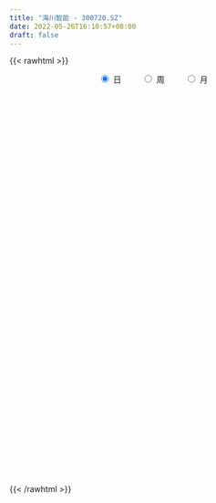 ```yaml
---
title: "海川智能 - 300720.SZ"
date: 2022-05-26T16:10:57+08:00
draft: false
---
```

{{< rawhtml >}}
    <div style="text-align: center">
        <label style="padding: 1rem;"><input style="margin-right: .5rem" type="radio" name="period" value="D" checked onclick="period_change(this)">日</label>
        <label style="padding: 1rem;"><input style="margin-right: .5rem" type="radio" name="period" value="W" onclick="period_change(this)">周</label>
        <label style="padding: 1rem;"><input style="margin-right: .5rem" type="radio" name="period" value="M" onclick="period_change(this)">月</label>
    </div>
    <div id="chart" style="height: 700px;"></div> 
    <script type="text/javascript">
        const D_v = [49295.28,36867.83,81363.05,71217.16,44134.62,49406.11,31280.27,52796.86,57470.26,52545.65,43852.49,41929.99,60865.75,86678.46,58181.2,52229.8,44726.1,71101.86,54322.77,45058.9,59097.4,31510.57,25462.7,34836.4,56570.9,66429.76,78674.8,44286.87,36416.5,22654.7,34021.8,21953.2,37357.9,22262.3,27363.2,28203.07,25634.2,24666.64,20761.77,30950.84,21105.1,17935.1,32362.61,21716.46,23492.39,15562.0,18888.1,20159.23,25924.48,23674.1,30743.8,26737.3,25897.1,49822.6,84821.64,97119.74,85268.2,52987.24,33462.5,53810.8,50524.2,47418.14,37096.7,29577.61,21454.8,29195.5,18957.6,16553.14,18225.5,64943.9,100847.2,75099.05,42216.98,43865.1,35334.1,26955.4,105386.25,68373.36,51039.05,85372.94,67412.57,45053.96,35726.74,32638.6,36455.06,24964.9,18124.37,19865.65,15151.52,22597.0,55405.52,35792.42,202338.64,204612.06,159992.95,123912.0,144701.9,100312.5,114612.2,82491.2,88659.9,51051.0,52858.62,41171.22,159964.43,132549.07,77373.97,71023.5,122948.84,102198.12,61705.37,58365.19,55336.2,61445.5,88884.0,69061.2,59794.8,79611.39,77832.7,43469.5,84751.2,63834.1,65763.69,61098.7,51131.1,55800.6,41016.11,38383.1,147617.82,85134.03,78724.1,84083.1,47596.0,68282.2,96504.68,55290.8,48407.2,44915.09,45228.58,20915.74,22097.64,23606.24,21232.4,25203.16,74624.74,42862.1,32446.4,24233.6,16455.56,16430.1,22016.1,38766.58,12728.7,16958.4,14840.2,13819.6,11154.7,12285.2,26092.9,15909.7,20994.2,12193.96,9499.4,18343.9,52404.5,52563.6,32915.03,26151.0,15364.29,16803.8,11683.6,7160.2,19679.5,8549.0,13643.0,14013.0,8408.6,8262.4,6847.0,6854.6,6708.7,5768.0,6610.4,8107.0,11337.7,7408.9,7808.8,9510.5,11969.4,19110.1,11113.3,7716.6,8045.0,8185.6,7833.8,10429.8,9729.3,19459.9,16870.8,10628.8,9961.0,10784.6,15380.3,18789.2,15804.33,11464.0,7454.5,12934.9,8090.8,9302.0,8244.4,7907.8,8321.4,9298.29,59178.19,32059.79,22399.1,17333.4,10765.2,17988.6,27995.2,42497.2,40717.7,23831.2,22164.8,17092.5,27660.0,20156.0,30741.3,25462.8,25171.5,22022.3,16804.6,22093.1,9717.0,8086.0,7495.8,8835.1,11579.0,8399.1,7265.2,8311.0,6919.63,8095.0,7110.3,12590.0,9474.78,14270.0,7290.7,6374.0]
const D_histogram = [0.0,-0.0392670085,0.0161011529,0.0163561586,-0.0214869306,-0.004748363,0.0011597017,0.0500958384,0.1243810184,0.1907401512,0.2131629577,0.2239103744,0.1893667753,0.1581537898,0.1283896102,0.0727214036,0.0284584162,0.0127447748,-0.0340577802,-0.0614391038,-0.1133627678,-0.144503609,-0.1587418423,-0.156172239,-0.1013650824,-0.0470909683,-0.0348175388,-0.0481570086,-0.072912051,-0.0784693828,-0.1085380344,-0.1100266197,-0.1462416272,-0.1694437098,-0.1452346338,-0.119688818,-0.1090495812,-0.0959373235,-0.0945072626,-0.0645210496,-0.0384829165,-0.0347037374,-0.0635021759,-0.0925581156,-0.1117450366,-0.1113603921,-0.0933696073,-0.0842192324,-0.0942992897,-0.0812277304,-0.0879686466,-0.1180609496,-0.1092505689,-0.0526570546,0.0948569564,0.1350557707,0.1923684137,0.1874035495,0.1796135545,0.1949406999,0.205002315,0.2075780262,0.1857082835,0.1549833748,0.1167747485,0.0602960397,0.029650816,-0.0030470624,-0.0365868366,0.0147884439,0.0783693545,0.118647286,0.1317266787,0.1286872089,0.1045617754,0.0714373292,0.1031691711,0.0989864324,0.0799449058,0.0951639914,0.0765972431,0.0478637338,0.0173459459,-0.0261316448,-0.0766698156,-0.1217894378,-0.1295993356,-0.1528863815,-0.1492052846,-0.1744226963,-0.1126490349,-0.1059080804,0.0589567985,0.1258917175,0.1531773288,0.164681046,0.2335994928,0.2124674024,0.223585279,0.1938357925,0.1204438617,0.0360340354,0.0039443703,-0.02750219,0.0548464108,0.108989439,0.0996092501,0.0985418826,0.1274050756,0.0596292843,-0.0416884027,-0.0680021607,-0.0961864621,-0.1346954907,-0.1014071331,-0.0661129496,-0.045300934,-0.0077503921,-0.0082461575,-0.0070167623,0.0214107181,0.0404575276,0.0378559755,-0.0146403223,-0.0381884718,-0.101621438,-0.1252316005,-0.122996666,-0.0399435096,0.0014338222,0.0291952811,0.0386044349,0.0244423091,-0.0235906207,-0.0028511815,-0.0358137468,-0.0565919212,-0.1055291897,-0.1661192548,-0.1908912648,-0.1870123059,-0.1675052837,-0.1458636492,-0.1377260046,-0.0896636581,-0.0635647926,-0.0728771326,-0.098624847,-0.0954469903,-0.0842990178,-0.0915221507,-0.1409433457,-0.1571037688,-0.1371718708,-0.109390112,-0.0842770223,-0.0657900478,-0.0337682405,0.0006680301,0.0150274349,-0.001852891,0.0072478074,0.0136321932,0.0383699488,0.0866287033,0.1143557079,0.1128216115,0.0819214976,0.0570228113,0.0134484315,-0.010859973,-0.0211556221,-0.0858980784,-0.1097012697,-0.1503808767,-0.1353453896,-0.1056519424,-0.0680869471,-0.0318694897,-0.0187442372,-0.0169089972,-0.0171023723,-0.0134127143,0.008502322,0.0196126422,0.0367253627,0.0566194898,0.0573015425,0.0783224917,0.0655004601,0.0683652355,0.0609727273,0.0703740698,0.0794374157,0.0793364461,0.0669341639,0.0396611292,-0.024311252,-0.0804355289,-0.1080936575,-0.1034499709,-0.1194110836,-0.1695141976,-0.1626991682,-0.1278534996,-0.0820794461,-0.0444317012,-0.0118351274,0.0114464422,0.014241291,0.0180563768,0.0235461335,0.0176187368,0.0277802157,0.0984840231,0.1208789272,0.1287760305,0.1064570548,0.0808046494,0.0689015488,0.0967156643,0.133705379,0.1659060816,0.1675119111,0.1858515614,0.1839385331,0.1811379253,0.1475206603,0.1470682858,0.0637069227,-0.0476119731,-0.1066924071,-0.1813828254,-0.1874999862,-0.1824357442,-0.1804237096,-0.1564064559,-0.1309864789,-0.1133794343,-0.0930376638,-0.0731124708,-0.056240784,-0.045868293,-0.0310740992,-0.0091077666,0.0155849942,0.0438475537,0.0325609582,0.040399179,0.043128901]
const D_fast = [0.0,-0.0490837607,0.010309689,0.0146537344,-0.0285610874,-0.0130096107,-0.0068116205,0.0546484757,0.1600289104,0.274073081,0.3497866269,0.4165116372,0.429309732,0.4376351939,0.4399684169,0.4024805611,0.3653321778,0.3528047301,0.29748773,0.2547466304,0.1744822746,0.1072155311,0.0532918372,0.0168183808,0.0462842668,0.0887856388,0.0923546836,0.0669759617,0.0239929065,-0.001181771,-0.0583849312,-0.0873801715,-0.1601555857,-0.2257185958,-0.2378181782,-0.2421945669,-0.2588177254,-0.2696897986,-0.2918865533,-0.2780306028,-0.2616131987,-0.266509954,-0.3111839365,-0.3633794051,-0.4105025852,-0.4379580388,-0.4433096558,-0.455214089,-0.4888689687,-0.496104342,-0.5248374198,-0.5844449603,-0.6029472218,-0.5595179712,-0.388289721,-0.3143269641,-0.2089222177,-0.1670361944,-0.1299228008,-0.0658604804,-0.0045482866,0.0499219311,0.0744792592,0.0825001943,0.0734852551,0.0320805563,0.0088480366,-0.0246116074,-0.0672980909,-0.0122256993,0.0709475499,0.1408873029,0.1868983653,0.2160306977,0.218045708,0.2027805941,0.2603047288,0.2808685982,0.2818132981,0.3208233816,0.321405944,0.3046383682,0.2784570667,0.2284465648,0.1587409401,0.0831739584,0.0429642268,-0.0185444145,-0.0521646387,-0.1209877245,-0.0873763219,-0.1071123874,0.072491691,0.1708995395,0.236479483,0.2891534617,0.4164717816,0.4484565419,0.5154707382,0.5341801999,0.4908992345,0.4154979171,0.3843943445,0.3460722368,0.4421324402,0.5235228282,0.5390449519,0.562613055,0.6233275169,0.5704590467,0.4587192589,0.4154049608,0.3631740438,0.2909911426,0.2989277169,0.317693663,0.3271804451,0.362793389,0.3602360842,0.3597112889,0.3934914488,0.4226526402,0.429515082,0.3733587035,0.3402634361,0.2514251104,0.1965070478,0.1679928158,0.2410600948,0.2827958822,0.3178561613,0.3369164238,0.3288648753,0.2749342904,0.2949609341,0.2530449321,0.2181187775,0.1427992116,0.0406793328,-0.0318154935,-0.074689611,-0.0970589097,-0.1118831876,-0.1381770442,-0.1125306122,-0.1023229448,-0.1298545679,-0.1802584941,-0.200942385,-0.2108691669,-0.2409728375,-0.325629869,-0.3810662342,-0.395427304,-0.3949930731,-0.390949239,-0.3889097765,-0.3653300292,-0.3307267511,-0.3126104876,-0.3299540363,-0.319041386,-0.3092489519,-0.2749187092,-0.2050027787,-0.1486868472,-0.1220155407,-0.1324352802,-0.1430782637,-0.1832905356,-0.2103139334,-0.225898488,-0.3121154639,-0.3633439726,-0.4416187987,-0.4604196591,-0.4571391975,-0.436595939,-0.408345854,-0.3999066608,-0.4022986701,-0.4067676383,-0.4064311589,-0.3823905421,-0.3663770613,-0.3400830001,-0.3060340006,-0.2910265622,-0.2504249901,-0.2468719067,-0.2269158225,-0.2190651488,-0.1920702888,-0.163147589,-0.143414447,-0.1390831883,-0.1564409407,-0.2264911348,-0.302724294,-0.3574058369,-0.3786246431,-0.4244385267,-0.5169201901,-0.5507799528,-0.5478976591,-0.5226434671,-0.4961036475,-0.4664658555,-0.4403226754,-0.4339675039,-0.4256383238,-0.4142620337,-0.4157847463,-0.3986782134,-0.3033534003,-0.2507387644,-0.2106476535,-0.2063523654,-0.2118036085,-0.2064813219,-0.1544882903,-0.0840722309,-0.0103950079,0.0330887994,0.0978913401,0.1419629451,0.1844468185,0.1877097186,0.2240244156,0.1565897832,0.0333678941,-0.0523856417,-0.1724217664,-0.2254139237,-0.2659586177,-0.3090525105,-0.3241368708,-0.3314635136,-0.3422013275,-0.3451189729,-0.3434718977,-0.3406604068,-0.3417549891,-0.3347293201,-0.3150399291,-0.2864509198,-0.2472264719,-0.2503728278,-0.2324348123,-0.218922865]
const D_slow = [0.0,-0.0098167521,-0.0057914639,-0.0017024242,-0.0070741569,-0.0082612476,-0.0079713222,0.0045526374,0.035647892,0.0833329298,0.1366236692,0.1926012628,0.2399429566,0.2794814041,0.3115788066,0.3297591575,0.3368737616,0.3400599553,0.3315455102,0.3161857343,0.2878450423,0.2517191401,0.2120336795,0.1729906198,0.1476493492,0.1358766071,0.1271722224,0.1151329703,0.0969049575,0.0772876118,0.0501531032,0.0226464483,-0.0139139585,-0.056274886,-0.0925835444,-0.1225057489,-0.1497681442,-0.1737524751,-0.1973792907,-0.2135095531,-0.2231302823,-0.2318062166,-0.2476817606,-0.2708212895,-0.2987575486,-0.3265976467,-0.3499400485,-0.3709948566,-0.394569679,-0.4148766116,-0.4368687733,-0.4663840107,-0.4936966529,-0.5068609166,-0.4831466775,-0.4493827348,-0.4012906314,-0.354439744,-0.3095363553,-0.2608011804,-0.2095506016,-0.1576560951,-0.1112290242,-0.0724831805,-0.0432894934,-0.0282154835,-0.0208027794,-0.021564545,-0.0307112542,-0.0270141432,-0.0074218046,0.0222400169,0.0551716866,0.0873434888,0.1134839326,0.1313432649,0.1571355577,0.1818821658,0.2018683923,0.2256593901,0.2448087009,0.2567746344,0.2611111208,0.2545782096,0.2354107557,0.2049633963,0.1725635624,0.134341967,0.0970406459,0.0534349718,0.0252727131,-0.001204307,0.0135348926,0.045007822,0.0833021542,0.1244724157,0.1828722889,0.2359891395,0.2918854592,0.3403444074,0.3704553728,0.3794638816,0.3804499742,0.3735744267,0.3872860294,0.4145333892,0.4394357017,0.4640711724,0.4959224413,0.5108297623,0.5004076617,0.4834071215,0.459360506,0.4256866333,0.40033485,0.3838066126,0.3724813791,0.3705437811,0.3684822417,0.3667280511,0.3720807307,0.3821951126,0.3916591065,0.3879990259,0.3784519079,0.3530465484,0.3217386483,0.2909894818,0.2810036044,0.2813620599,0.2886608802,0.2983119889,0.3044225662,0.298524911,0.2978121157,0.288858679,0.2747106987,0.2483284013,0.2067985876,0.1590757714,0.1123226949,0.070446374,0.0339804617,-0.0004510395,-0.022866954,-0.0387581522,-0.0569774353,-0.0816336471,-0.1054953947,-0.1265701491,-0.1494506868,-0.1846865232,-0.2239624654,-0.2582554331,-0.2856029611,-0.3066722167,-0.3231197287,-0.3315617888,-0.3313947812,-0.3276379225,-0.3281011453,-0.3262891934,-0.3228811451,-0.3132886579,-0.2916314821,-0.2630425551,-0.2348371522,-0.2143567778,-0.200101075,-0.1967389671,-0.1994539604,-0.2047428659,-0.2262173855,-0.2536427029,-0.2912379221,-0.3250742695,-0.3514872551,-0.3685089919,-0.3764763643,-0.3811624236,-0.3853896729,-0.389665266,-0.3930184446,-0.3908928641,-0.3859897035,-0.3768083628,-0.3626534904,-0.3483281047,-0.3287474818,-0.3123723668,-0.2952810579,-0.2800378761,-0.2624443586,-0.2425850047,-0.2227508932,-0.2060173522,-0.1961020699,-0.2021798829,-0.2222887651,-0.2493121795,-0.2751746722,-0.3050274431,-0.3474059925,-0.3880807846,-0.4200441595,-0.440564021,-0.4516719463,-0.4546307281,-0.4517691176,-0.4482087948,-0.4436947006,-0.4378081673,-0.4334034831,-0.4264584291,-0.4018374234,-0.3716176916,-0.339423684,-0.3128094202,-0.2926082579,-0.2753828707,-0.2512039546,-0.2177776099,-0.1763010895,-0.1344231117,-0.0879602213,-0.0419755881,0.0033088933,0.0401890583,0.0769561298,0.0928828605,0.0809798672,0.0543067654,0.0089610591,-0.0379139375,-0.0835228735,-0.1286288009,-0.1677304149,-0.2004770346,-0.2288218932,-0.2520813092,-0.2703594269,-0.2844196228,-0.2958866961,-0.3036552209,-0.3059321626,-0.302035914,-0.2910740256,-0.282933786,-0.2728339913,-0.262051766]
const D_data = [['2021-04-28', 12.7726, 12.8001, 12.4815, 13.2945],['2021-04-29', 12.6353, 12.1848, 12.1848, 12.899],['2021-04-30', 12.3002, 13.4044, 12.3002, 14.4372],['2021-05-20', 12.3881, 12.877, 11.4322, 13.6241],['2021-05-21', 12.4705, 12.2947, 12.1574, 12.5804],['2021-05-24', 12.2233, 12.91, 12.1958, 13.322],['2021-05-25', 12.7617, 12.8331, 12.6847, 13.0638],['2021-05-26', 13.1847, 13.5417, 13.0748, 13.8988],['2021-05-27', 13.7395, 14.2669, 13.734, 14.4262],['2021-05-28', 14.1186, 14.6844, 13.9977, 14.7503],['2021-05-31', 14.7174, 14.5526, 14.2834, 14.9866],['2021-06-01', 14.5526, 14.6954, 14.4097, 14.8272],['2021-06-02', 14.6, 14.26, 14.09, 14.77],['2021-06-03', 14.25, 14.3, 14.01, 15.2],['2021-06-04', 14.19, 14.31, 14.13, 14.82],['2021-06-07', 14.31, 13.88, 13.78, 14.5],['2021-06-08', 13.95, 13.84, 13.53, 13.97],['2021-06-09', 13.81, 14.1, 13.5, 14.57],['2021-06-10', 14.05, 13.58, 13.55, 14.16],['2021-06-11', 13.7, 13.63, 13.52, 14.23],['2021-06-15', 13.7, 13.08, 12.9, 13.7],['2021-06-16', 13.01, 13.05, 12.91, 13.36],['2021-06-17', 13.21, 13.05, 12.8, 13.21],['2021-06-18', 12.93, 13.13, 12.65, 13.25],['2021-06-21', 13.11, 13.86, 13.11, 13.86],['2021-06-22', 13.7, 14.11, 13.53, 14.15],['2021-06-23', 14.08, 13.75, 13.71, 14.84],['2021-06-24', 13.5, 13.41, 13.37, 13.83],['2021-06-25', 13.22, 13.13, 13.03, 13.34],['2021-06-28', 13.13, 13.24, 12.91, 13.26],['2021-06-29', 13.46, 12.77, 12.75, 13.49],['2021-06-30', 12.76, 12.96, 12.66, 12.98],['2021-07-01', 12.97, 12.32, 12.28, 12.98],['2021-07-02', 12.4, 12.19, 12.1, 12.56],['2021-07-05', 12.24, 12.65, 12.06, 12.68],['2021-07-06', 12.57, 12.68, 12.35, 12.78],['2021-07-07', 12.54, 12.48, 12.38, 12.73],['2021-07-08', 12.47, 12.47, 12.38, 12.69],['2021-07-09', 12.44, 12.26, 12.18, 12.45],['2021-07-12', 12.31, 12.61, 12.31, 12.84],['2021-07-13', 12.55, 12.64, 12.41, 12.71],['2021-07-14', 12.51, 12.38, 12.37, 12.66],['2021-07-15', 12.38, 11.83, 11.7, 12.38],['2021-07-16', 11.82, 11.57, 11.56, 11.92],['2021-07-19', 11.58, 11.44, 11.2, 11.58],['2021-07-20', 11.41, 11.5, 11.26, 11.54],['2021-07-21', 11.5, 11.64, 11.46, 11.88],['2021-07-22', 11.85, 11.48, 11.46, 11.85],['2021-07-23', 11.57, 11.11, 11.08, 11.57],['2021-07-26', 11.11, 11.28, 11.06, 11.49],['2021-07-27', 11.28, 10.92, 10.82, 11.35],['2021-07-28', 10.92, 10.38, 10.26, 10.94],['2021-07-29', 10.5, 10.65, 10.47, 10.73],['2021-07-30', 10.6, 11.29, 10.58, 11.57],['2021-08-02', 11.22, 12.93, 11.17, 12.95],['2021-08-03', 13.29, 12.12, 12.05, 13.29],['2021-08-04', 11.9, 12.67, 11.9, 12.93],['2021-08-05', 12.35, 12.13, 12.03, 12.6],['2021-08-06', 12.12, 12.16, 11.94, 12.45],['2021-08-09', 12.25, 12.58, 11.9, 12.88],['2021-08-10', 12.51, 12.71, 12.42, 12.83],['2021-08-11', 12.66, 12.79, 12.45, 12.82],['2021-08-12', 12.77, 12.57, 12.42, 12.88],['2021-08-13', 12.45, 12.44, 12.33, 12.63],['2021-08-16', 12.38, 12.26, 12.19, 12.56],['2021-08-17', 12.22, 11.84, 11.8, 12.43],['2021-08-18', 11.75, 11.96, 11.69, 12.09],['2021-08-19', 11.78, 11.77, 11.65, 12.0],['2021-08-20', 11.79, 11.56, 11.32, 11.79],['2021-08-23', 11.67, 12.66, 11.57, 12.68],['2021-08-24', 12.49, 13.16, 12.38, 13.49],['2021-08-25', 13.04, 13.23, 13.03, 13.49],['2021-08-26', 13.31, 13.14, 12.93, 13.44],['2021-08-27', 13.0, 13.08, 12.72, 13.26],['2021-08-30', 13.09, 12.85, 12.7, 13.18],['2021-08-31', 12.85, 12.67, 12.56, 13.07],['2021-09-01', 12.68, 13.57, 12.63, 13.78],['2021-09-02', 13.58, 13.3, 13.08, 13.58],['2021-09-03', 13.14, 13.15, 12.77, 13.3],['2021-09-06', 13.14, 13.67, 13.04, 13.73],['2021-09-07', 13.66, 13.34, 13.12, 13.77],['2021-09-08', 13.17, 13.17, 12.92, 13.28],['2021-09-09', 13.2, 13.05, 12.83, 13.22],['2021-09-10', 13.02, 12.72, 12.62, 13.02],['2021-09-13', 12.69, 12.37, 12.31, 12.84],['2021-09-14', 12.39, 12.13, 12.11, 12.6],['2021-09-15', 12.19, 12.38, 12.02, 12.39],['2021-09-16', 12.4, 12.01, 12.0, 12.43],['2021-09-17', 12.01, 12.19, 11.91, 12.28],['2021-09-22', 11.6, 11.65, 11.48, 11.77],['2021-09-23', 11.61, 12.73, 11.61, 13.18],['2021-09-24', 12.4, 12.14, 12.11, 12.9],['2021-09-27', 12.17, 14.57, 12.17, 14.57],['2021-09-28', 14.93, 14.05, 13.6, 15.42],['2021-09-29', 13.82, 13.93, 13.54, 14.9],['2021-09-30', 14.2, 13.98, 13.49, 14.46],['2021-10-08', 14.13, 15.1, 13.63, 15.3],['2021-10-11', 14.73, 14.31, 14.06, 14.82],['2021-10-12', 14.31, 14.9, 13.93, 15.17],['2021-10-13', 14.58, 14.55, 14.11, 14.76],['2021-10-14', 14.3, 13.9, 13.3, 14.38],['2021-10-15', 13.61, 13.45, 13.32, 13.76],['2021-10-18', 13.35, 13.86, 12.8, 13.89],['2021-10-19', 13.7, 13.74, 13.42, 13.97],['2021-10-20', 13.83, 15.37, 13.81, 16.43],['2021-10-21', 15.11, 15.51, 14.92, 15.78],['2021-10-22', 15.46, 14.98, 14.93, 15.59],['2021-10-25', 14.98, 15.2, 14.65, 15.5],['2021-10-26', 14.85, 15.81, 14.79, 16.4],['2021-10-27', 14.98, 14.64, 14.11, 15.1],['2021-10-28', 14.55, 13.84, 13.7, 14.66],['2021-10-29', 13.93, 14.46, 13.9, 14.74],['2021-11-01', 14.66, 14.29, 13.7, 14.68],['2021-11-02', 14.29, 13.95, 13.92, 14.67],['2021-11-03', 14.06, 14.8, 13.96, 15.35],['2021-11-04', 14.7, 15.0, 14.47, 15.03],['2021-11-05', 15.02, 14.98, 14.61, 15.07],['2021-11-08', 14.82, 15.38, 14.31, 15.42],['2021-11-09', 15.27, 15.05, 14.88, 15.61],['2021-11-10', 14.81, 15.12, 14.8, 15.15],['2021-11-11', 15.1, 15.6, 14.83, 15.69],['2021-11-12', 15.6, 15.69, 15.35, 15.78],['2021-11-15', 15.5, 15.55, 15.28, 15.97],['2021-11-16', 15.39, 14.84, 14.72, 15.54],['2021-11-17', 14.81, 15.03, 14.46, 15.2],['2021-11-18', 15.18, 14.29, 14.17, 15.18],['2021-11-19', 14.38, 14.51, 14.26, 14.84],['2021-11-22', 14.53, 14.72, 14.25, 14.79],['2021-11-23', 14.7, 15.94, 14.65, 16.55],['2021-11-24', 16.01, 15.78, 15.53, 16.17],['2021-11-25', 15.89, 15.85, 15.45, 16.14],['2021-11-26', 15.73, 15.79, 15.16, 15.94],['2021-11-29', 15.44, 15.55, 15.35, 15.73],['2021-11-30', 15.58, 15.0, 14.8, 15.7],['2021-12-01', 14.97, 15.82, 14.79, 16.0],['2021-12-02', 15.69, 15.14, 15.01, 15.69],['2021-12-03', 15.06, 15.15, 14.38, 15.27],['2021-12-06', 15.15, 14.58, 14.5, 15.15],['2021-12-07', 14.74, 14.06, 13.9, 14.74],['2021-12-08', 14.1, 14.16, 14.1, 14.38],['2021-12-09', 14.15, 14.33, 14.05, 14.41],['2021-12-10', 14.28, 14.46, 14.23, 14.72],['2021-12-13', 14.46, 14.48, 14.29, 14.66],['2021-12-14', 14.32, 14.28, 14.15, 14.57],['2021-12-15', 14.41, 14.84, 14.41, 15.45],['2021-12-16', 14.6, 14.7, 14.56, 15.05],['2021-12-17', 14.63, 14.24, 14.15, 14.72],['2021-12-20', 14.14, 13.86, 13.85, 14.32],['2021-12-21', 13.98, 14.07, 13.77, 14.1],['2021-12-22', 14.0, 14.12, 13.89, 14.23],['2021-12-23', 14.0, 13.81, 13.8, 14.17],['2021-12-24', 13.87, 13.01, 12.98, 13.87],['2021-12-27', 13.05, 13.1, 12.94, 13.22],['2021-12-28', 13.14, 13.41, 13.14, 13.45],['2021-12-29', 13.48, 13.5, 13.13, 13.53],['2021-12-30', 13.5, 13.49, 13.42, 13.58],['2021-12-31', 13.55, 13.42, 13.4, 13.58],['2022-01-04', 13.66, 13.64, 13.45, 13.66],['2022-01-05', 13.85, 13.79, 13.52, 14.08],['2022-01-06', 13.47, 13.63, 13.41, 13.75],['2022-01-07', 13.8, 13.19, 13.08, 13.84],['2022-01-10', 13.29, 13.45, 13.03, 13.56],['2022-01-11', 13.43, 13.42, 13.31, 13.65],['2022-01-12', 13.4, 13.71, 13.32, 13.74],['2022-01-13', 13.88, 14.21, 13.56, 14.48],['2022-01-14', 14.5, 14.2, 13.8, 14.78],['2022-01-17', 13.72, 13.96, 13.6, 14.1],['2022-01-18', 13.94, 13.55, 13.41, 13.94],['2022-01-19', 13.41, 13.5, 13.3, 13.75],['2022-01-20', 13.46, 13.08, 13.04, 13.56],['2022-01-21', 13.18, 13.11, 13.02, 13.28],['2022-01-24', 13.12, 13.15, 13.02, 13.21],['2022-01-25', 13.28, 12.19, 12.1, 13.28],['2022-01-26', 12.18, 12.35, 12.16, 12.45],['2022-01-27', 12.35, 11.82, 11.8, 12.35],['2022-01-28', 11.98, 12.29, 11.96, 12.42],['2022-02-07', 12.39, 12.45, 12.32, 12.59],['2022-02-08', 12.45, 12.61, 12.3, 12.62],['2022-02-09', 12.57, 12.7, 12.52, 12.75],['2022-02-10', 12.68, 12.47, 12.4, 12.73],['2022-02-11', 12.45, 12.3, 12.16, 12.5],['2022-02-14', 12.31, 12.21, 12.11, 12.46],['2022-02-15', 12.25, 12.2, 12.03, 12.31],['2022-02-16', 12.25, 12.44, 12.25, 12.53],['2022-02-17', 12.39, 12.35, 12.29, 12.57],['2022-02-18', 12.37, 12.47, 12.15, 12.51],['2022-02-21', 12.47, 12.59, 12.43, 12.62],['2022-02-22', 12.57, 12.4, 12.36, 12.62],['2022-02-23', 12.42, 12.72, 12.42, 12.75],['2022-02-24', 12.72, 12.33, 12.17, 12.84],['2022-02-25', 12.41, 12.51, 12.41, 12.75],['2022-02-28', 12.53, 12.38, 12.16, 12.6],['2022-03-01', 12.6, 12.61, 12.4, 12.61],['2022-03-02', 12.61, 12.68, 12.5, 12.73],['2022-03-03', 12.71, 12.62, 12.59, 12.76],['2022-03-04', 12.5, 12.46, 12.43, 12.73],['2022-03-07', 12.35, 12.18, 12.16, 12.49],['2022-03-08', 12.18, 11.45, 11.43, 12.33],['2022-03-09', 11.44, 11.15, 10.66, 11.6],['2022-03-10', 11.5, 11.17, 11.17, 11.58],['2022-03-11', 11.06, 11.39, 10.88, 11.44],['2022-03-14', 11.37, 10.97, 10.93, 11.37],['2022-03-15', 10.96, 10.2, 10.2, 10.96],['2022-03-16', 10.47, 10.61, 10.11, 10.68],['2022-03-17', 10.64, 10.9, 10.64, 11.1],['2022-03-18', 10.91, 11.11, 10.91, 11.18],['2022-03-21', 11.23, 11.12, 10.95, 11.3],['2022-03-22', 11.19, 11.16, 10.86, 11.25],['2022-03-23', 11.16, 11.13, 11.02, 11.25],['2022-03-24', 11.22, 10.89, 10.85, 11.22],['2022-03-25', 11.01, 10.87, 10.87, 11.14],['2022-03-28', 10.99, 10.87, 10.61, 11.01],['2022-03-29', 10.87, 10.68, 10.63, 10.94],['2022-03-30', 10.81, 10.85, 10.63, 11.05],['2022-03-31', 10.79, 11.82, 10.73, 13.0],['2022-04-01', 11.58, 11.5, 11.38, 11.78],['2022-04-06', 11.37, 11.45, 11.3, 11.73],['2022-04-07', 11.42, 11.08, 11.06, 11.45],['2022-04-08', 11.13, 10.94, 10.79, 11.19],['2022-04-11', 10.94, 11.03, 10.71, 11.11],['2022-04-12', 11.06, 11.6, 10.77, 12.03],['2022-04-13', 11.48, 11.95, 11.24, 12.58],['2022-04-14', 11.84, 12.17, 11.83, 12.8],['2022-04-15', 11.95, 11.99, 11.79, 12.6],['2022-04-18', 11.93, 12.38, 11.61, 12.48],['2022-04-19', 12.2, 12.31, 12.13, 12.59],['2022-04-20', 12.3, 12.43, 12.22, 12.85],['2022-04-21', 12.6, 12.08, 12.01, 12.6],['2022-04-22', 12.1, 12.53, 12.1, 12.67],['2022-04-25', 12.47, 11.36, 11.33, 12.47],['2022-04-26', 11.25, 10.5, 10.35, 11.4],['2022-04-27', 10.22, 10.64, 10.01, 10.7],['2022-04-28', 10.63, 9.97, 9.8, 10.63],['2022-04-29', 9.93, 10.46, 9.93, 10.59],['2022-05-05', 10.66, 10.44, 10.39, 10.7],['2022-05-06', 10.32, 10.26, 10.09, 10.44],['2022-05-09', 10.15, 10.45, 10.15, 10.5],['2022-05-10', 10.23, 10.46, 10.19, 10.52],['2022-05-11', 10.55, 10.35, 10.35, 10.7],['2022-05-12', 10.34, 10.37, 10.2, 10.49],['2022-05-13', 10.38, 10.37, 10.22, 10.45],['2022-05-16', 10.49, 10.34, 10.27, 10.5],['2022-05-17', 10.34, 10.25, 10.1, 10.34],['2022-05-18', 10.25, 10.3, 10.12, 10.41],['2022-05-19', 10.15, 10.43, 10.15, 10.43],['2022-05-20', 10.43, 10.55, 10.38, 10.61],['2022-05-23', 10.62, 10.72, 10.55, 10.75],['2022-05-24', 10.75, 10.26, 10.24, 10.81],['2022-05-25', 10.26, 10.48, 10.26, 10.5],['2022-05-26', 10.55, 10.44, 10.24, 10.56]]
const W_v = [163.57,1824.0,298840.62,175674.08,130162.8,110726.64,112128.9,189988.78,69202.26,148397.3,207754.52,105119.75,80710.29,60070.36,20097.0,9832.0,65835.77,99110.69,157080.7,111325.91,146788.12,204589.5,202936.28,105105.66,118199.32,44374.0,134372.98,112339.5,209193.33,389694.79,195607.18,178287.62,299005.49,258384.06,211441.44,249882.88,143530.18,272978.7,230161.08,164988.5,103649.0,119697.39,127374.84,71215.91,65160.45,89630.91,81082.63,115080.38,87276.0,87974.28,100895.0,105489.0,188764.57,103232.74,84704.28,56088.0,41051.0,35839.0,92466.39,27797.0,55479.0,35981.5,54074.89,42256.72,42947.11,76085.56,110109.21,251337.41,141649.66,117194.59,94497.7,86363.07,61040.9,47848.97,41415.28,17622.0,41447.83,31436.09,24539.62,32315.29,39085.13,104512.15,88507.48,376716.84,189345.3,78830.25,51803.5,76506.97,85840.79,46328.49,39393.14,68737.34,46952.5,86216.85,76680.44,92720.8,95307.36,15929.0,85540.34,78798.96,34014.56,42443.5,28742.98,28889.39,28706.74,45183.34,29955.52,47692.86,84200.48,91075.6,45669.86,56827.86,56002.08,33760.31,47081.46,42760.16,44627.31,56495.31,65338.54,78831.89,42985.13,31108.5,24330.0,33887.33,27490.0,34448.94,52707.11,28990.67,56962.64,52708.0,59488.0,94321.6,114766.37,53634.1,40262.97,115529.07,122189.08,100376.5,64656.5,46869.73,59044.89,36231.5,74360.0,90517.64,77864.47,210489.5,80976.46,48663.0,18519.95,9656.0,144223.94,352859.23,367491.09,828374.7,264855.42,605401.96,389995.77,559236.76,395067.57,254355.66,206768.11,118208.19,160018.38,133690.91,241272.03,146231.51,138781.45,53758.0,37720.0,218972.78,271599.15,134823.99,126433.05,144731.5,136957.8,94112.0,68787.12,77293.67,261354.5,115351.78,243499.15,291507.89,267439.43,150907.07,282378.83,138249.9,126628.88,124070.11,104026.2,156874.9,353659.32,218427.45,104386.54,326972.23,287088.16,266204.81,114561.5,113794.94,690855.65,144701.9,437126.8,463917.3099999999,416241.02,334521.7,349498.89,274810.2,433942.15,316080.88,156763.29,196368.8,117901.94,69501.6,75282.0,145005.36,102917.72,63044.7,37081.3,39232.0,59512.1,42210.8,66649.8,72222.43,46026.6,116765.47,50497.7,153029.9,117814.6,111554.3,17803.0,43574.2,43025.93,37409.48]
const W_histogram = [0.0,0.3428859259,0.380859185,0.3807797317,0.2941146415,0.2189233571,0.1738562271,0.1528083114,0.1065482649,0.1121703766,0.1035185613,0.0279041095,-0.0875997935,-0.2309131769,-0.3024865857,-0.3198925459,-0.2842581006,-0.2000511712,-0.1804643559,-0.1795637258,-0.0803233846,0.0354257113,0.0921431323,0.0449937626,0.0395876961,0.0535123651,0.0739404474,0.1171483638,0.2294423749,0.1817702807,0.1916152441,0.1738634927,0.2396575652,0.2074554675,0.1248552981,0.1451170746,0.1338417509,0.1892649756,0.1169564662,-0.0793107615,-0.2689345487,-0.3022615205,-0.3918163986,-0.4467298992,-0.4888039259,-0.4775633955,-0.3984369748,-0.4006034336,-0.3530703137,-0.3405867831,-0.2320849539,-0.1798193071,-0.0643569439,-0.0298704906,-0.0574505742,-0.0639947723,-0.074185284,-0.0554148139,-0.0332557079,-0.0223689183,-0.0051612496,0.0019012947,0.0127093682,-0.02716307,-0.0150325717,0.0208837698,0.0748006748,0.1477116891,0.1857324813,0.2227298621,0.2242639772,0.237855194,0.1971094302,0.1677655433,0.1081909099,0.0364247561,-0.0206051502,-0.0592164556,-0.0845710279,-0.0709172176,-0.0470503367,-0.0575950648,0.011284324,0.0484958425,0.0437394406,-0.0065342727,-0.0363490251,-0.0385546548,-0.0626784774,-0.1112325602,-0.1186934124,-0.0983577258,-0.0839181414,-0.0353598572,0.0189847787,0.0557356489,0.0579563966,0.0642277032,0.0857091203,0.0583367451,0.0434909455,0.0181516318,-0.0024457189,-0.0431916176,-0.0604446466,-0.0716117417,-0.0567729411,-0.0297479254,0.0156788719,0.0325253724,0.0643882227,0.0792953177,0.0736207805,0.0451436101,-0.0104097833,-0.0367743982,-0.0119032876,-0.0253608556,0.0129643647,0.0139266728,0.0000293557,-0.0120764811,-0.0306936164,-0.0236472059,-0.0212333771,-0.0103843224,0.0013967967,0.0217886396,0.0388518172,0.0476572446,0.0607487954,0.102084288,0.1205345005,0.1346115133,0.149465705,0.1812183857,0.206756034,0.1974874009,0.1720545828,0.1563597689,0.1332141792,0.1042023127,0.1429133965,0.1607135813,0.1693727631,0.1581374496,0.1570931073,0.0909698904,0.0188668984,-0.0153843245,0.0442876412,0.1028020775,0.4531862468,0.4959103691,0.4812708946,0.5383270279,0.4208392844,0.4971535071,0.4521037642,0.3386281518,0.1622014212,-0.0016813646,-0.1908309986,-0.3570680645,-0.3844226761,-0.4167216667,-0.4992672803,-0.5408775204,-0.4864459582,-0.3374602863,-0.2785897825,-0.3091513084,-0.2707517898,-0.2213805332,-0.2005160125,-0.1546894869,-0.1646814668,-0.1442533714,-0.041689372,-0.0478877863,0.1015012353,0.1639484818,0.1487523704,0.0968356544,0.0563128587,-0.0350611288,-0.0889819311,-0.1648998015,-0.2355713651,-0.2578697056,-0.2040578058,-0.1425497232,-0.1531457681,-0.0548683777,0.0140863532,0.0291065507,0.0030861378,-0.0166682569,0.0891937003,0.2220880861,0.1876782186,0.2527215228,0.2452882566,0.258629053,0.2958271711,0.2247389747,0.2459848024,0.2008995027,0.1129538093,0.0324911676,-0.1035931521,-0.1625092187,-0.2104421551,-0.1693648111,-0.2082819675,-0.2775925393,-0.3087183899,-0.3033646706,-0.2830317812,-0.259474625,-0.2996340878,-0.3265257864,-0.3403948754,-0.2890774081,-0.2748765706,-0.181311211,-0.0750403209,-0.1327698165,-0.1706236605,-0.1738631085,-0.1503736007,-0.1295266508]
const W_fast = [0.0,0.4286074074,0.5617954627,0.6569109423,0.6437745125,0.6233140674,0.6217109942,0.6388651563,0.6192421761,0.6529068819,0.6701347069,0.6014962825,0.4640924311,0.2630507535,0.1158556983,0.0184766016,-0.0169534783,0.0172406584,-0.0082886153,-0.0522789167,0.0268805784,0.1514861021,0.2312393062,0.1953383771,0.1998292346,0.227131995,0.2660451891,0.3385401965,0.5081948012,0.5059652773,0.5637140516,0.5894281734,0.7151366372,0.7347984065,0.6834120615,0.7399531067,0.7621382208,0.8648776893,0.8218082965,0.6057133784,0.348855954,0.2399636021,0.0524546243,-0.1141413511,-0.2784163592,-0.3865666777,-0.4070495007,-0.5093668179,-0.5501012764,-0.6227644416,-0.5722838509,-0.5649730309,-0.4655999037,-0.438581073,-0.4805238002,-0.5030666913,-0.531803524,-0.5268867574,-0.5130415783,-0.5077470183,-0.491829662,-0.4842917941,-0.4703063785,-0.5169695843,-0.5085972288,-0.4674599449,-0.3948428712,-0.2850039346,-0.2005500221,-0.1078701758,-0.0502700663,0.022784949,0.0313165427,0.0439140416,0.0113871358,-0.0512728291,-0.1134540229,-0.1668694423,-0.2133667715,-0.2174422656,-0.2053379689,-0.2302814632,-0.1585809934,-0.1092455142,-0.1030670561,-0.1549743375,-0.1938763461,-0.2057206396,-0.2455140816,-0.3218763044,-0.3590105097,-0.3632642545,-0.3698042055,-0.3300858856,-0.270995055,-0.2203102726,-0.2036004258,-0.1812721933,-0.1383634962,-0.151151685,-0.1551247483,-0.175926154,-0.1971349345,-0.2486787376,-0.2810429283,-0.3101129588,-0.3094673934,-0.2898793591,-0.2405328438,-0.2155550002,-0.1675950943,-0.1328641698,-0.1201335119,-0.1373247798,-0.1954806189,-0.2310388335,-0.2091435447,-0.2289413266,-0.1873750152,-0.1829310388,-0.196821017,-0.2119459741,-0.2382365135,-0.2371019045,-0.23999642,-0.2317434458,-0.2196131276,-0.1937741248,-0.1669979929,-0.1462782543,-0.1179995047,-0.0511429401,-0.0025591024,0.0451707887,0.0973914066,0.1744486838,0.2516753405,0.2917785577,0.3093593853,0.3327545136,0.3429124687,0.3399511804,0.4143906133,0.4723691934,0.523371566,0.5516706149,0.5898995494,0.5465188052,0.4791325377,0.4410352337,0.5117791097,0.5959940654,1.0596747963,1.2263765109,1.3320547601,1.5236926504,1.511414728,1.7120173275,1.7799935256,1.7511749512,1.6152985758,1.4509954489,1.2141380652,0.9586339832,0.8351737026,0.6986942953,0.4913318617,0.3145022415,0.2473223141,0.3119429144,0.3011659726,0.1933166196,0.1640281907,0.1580543141,0.1287898316,0.1359439855,0.0847816389,0.0691463915,0.1612880479,0.1431176869,0.3178820174,0.4213163844,0.4433083655,0.4156005631,0.3891559821,0.2890167124,0.2128504274,0.0957076066,-0.0338567983,-0.1206225652,-0.1178251168,-0.0919544651,-0.140836952,-0.056276656,0.0161996632,0.0384964983,0.0132476199,-0.010673839,0.1174865433,0.3059029505,0.3184126377,0.4466363226,0.5005251206,0.5785231803,0.6896780911,0.6747746384,0.7575166667,0.7626562426,0.7029490016,0.6306091517,0.468626544,0.3690831728,0.2685396976,0.2672758388,0.1762881905,0.0375794839,-0.0707259642,-0.1412134125,-0.1916384684,-0.2329499684,-0.3480179531,-0.4565410984,-0.5555089062,-0.5764607909,-0.6309790961,-0.5827415393,-0.4952307294,-0.5861526791,-0.6666624382,-0.7133676633,-0.7274715557,-0.7390062686]
const W_slow = [0.0,0.0857214815,0.1809362777,0.2761312106,0.349659871,0.4043907103,0.4478547671,0.4860568449,0.5126939111,0.5407365053,0.5666161456,0.573592173,0.5516922246,0.4939639304,0.418342284,0.3383691475,0.2673046223,0.2172918296,0.1721757406,0.1272848091,0.107203963,0.1160603908,0.1390961739,0.1503446145,0.1602415386,0.1736196298,0.1921047417,0.2213918326,0.2787524264,0.3241949965,0.3720988076,0.4155646807,0.475479072,0.5273429389,0.5585567634,0.5948360321,0.6282964698,0.6756127137,0.7048518303,0.6850241399,0.6177905027,0.5422251226,0.4442710229,0.3325885481,0.2103875667,0.0909967178,-0.0086125259,-0.1087633843,-0.1970309627,-0.2821776585,-0.340198897,-0.3851537238,-0.4012429598,-0.4087105824,-0.4230732259,-0.439071919,-0.45761824,-0.4714719435,-0.4797858705,-0.4853781,-0.4866684124,-0.4861930888,-0.4830157467,-0.4898065142,-0.4935646571,-0.4883437147,-0.469643546,-0.4327156237,-0.3862825034,-0.3306000379,-0.2745340436,-0.2150702451,-0.1657928875,-0.1238515017,-0.0968037742,-0.0876975852,-0.0928488727,-0.1076529866,-0.1287957436,-0.146525048,-0.1582876322,-0.1726863984,-0.1698653174,-0.1577413568,-0.1468064966,-0.1484400648,-0.1575273211,-0.1671659848,-0.1828356041,-0.2106437442,-0.2403170973,-0.2649065287,-0.2858860641,-0.2947260284,-0.2899798337,-0.2760459215,-0.2615568224,-0.2454998965,-0.2240726165,-0.2094884302,-0.1986156938,-0.1940777859,-0.1946892156,-0.20548712,-0.2205982816,-0.2385012171,-0.2526944523,-0.2601314337,-0.2562117157,-0.2480803726,-0.2319833169,-0.2121594875,-0.1937542924,-0.1824683898,-0.1850708357,-0.1942644352,-0.1972402571,-0.203580471,-0.2003393799,-0.1968577117,-0.1968503727,-0.199869493,-0.2075428971,-0.2134546986,-0.2187630429,-0.2213591235,-0.2210099243,-0.2155627644,-0.2058498101,-0.1939354989,-0.1787483001,-0.1532272281,-0.123093603,-0.0894407246,-0.0520742984,-0.006769702,0.0449193065,0.0942911568,0.1373048025,0.1763947447,0.2096982895,0.2357488677,0.2714772168,0.3116556121,0.3539988029,0.3935331653,0.4328064421,0.4555489147,0.4602656393,0.4564195582,0.4674914685,0.4931919879,0.6064885496,0.7304661418,0.8507838655,0.9853656225,1.0905754436,1.2148638204,1.3278897614,1.4125467994,1.4530971547,1.4526768135,1.4049690638,1.3157020477,1.2195963787,1.115415962,0.9905991419,0.8553797618,0.7337682723,0.6494032007,0.5797557551,0.502467928,0.4347799805,0.3794348472,0.3293058441,0.2906334724,0.2494631057,0.2133997628,0.2029774199,0.1910054733,0.2163807821,0.2573679025,0.2945559951,0.3187649087,0.3328431234,0.3240778412,0.3018323584,0.2606074081,0.2017145668,0.1372471404,0.0862326889,0.0505952581,0.0123088161,-0.0014082783,0.00211331,0.0093899477,0.0101614821,0.0059944179,0.028292843,0.0838148645,0.1307344191,0.1939147998,0.255236864,0.3198941272,0.39385092,0.4500356637,0.5115318643,0.5617567399,0.5899951923,0.5981179842,0.5722196961,0.5315923915,0.4789818527,0.4366406499,0.384570158,0.3151720232,0.2379924257,0.1621512581,0.0913933128,0.0265246565,-0.0483838654,-0.130015312,-0.2151140308,-0.2873833829,-0.3561025255,-0.4014303283,-0.4201904085,-0.4533828626,-0.4960387777,-0.5395045548,-0.577097955,-0.6094796177]
const W_data = [['2017-11-10', 5.0036, 8.7926, 5.0036, 8.7926],['2017-11-17', 9.6733, 14.1655, 9.6733, 14.1655],['2017-11-24', 15.5824, 11.6868, 11.4808, 15.5824],['2017-12-01', 11.6832, 11.6513, 11.1861, 12.1023],['2017-12-08', 11.4453, 10.6463, 10.0852, 11.5412],['2017-12-15', 10.5824, 10.6108, 10.0249, 11.0014],['2017-12-22', 10.6889, 10.8807, 10.0923, 11.2038],['2017-12-29', 10.6605, 11.2003, 10.4439, 11.8146],['2018-01-05', 11.2607, 10.8771, 10.7635, 11.3565],['2018-01-12', 10.8665, 11.5803, 10.6676, 12.0313],['2018-01-19', 11.3672, 11.5589, 10.87, 12.5],['2018-01-26', 11.6122, 10.625, 10.4155, 11.6655],['2018-02-02', 10.6641, 9.6626, 9.5348, 11.0866],['2018-02-09', 9.5526, 8.5582, 8.1072, 9.5774],['2018-02-14', 8.7571, 8.7251, 8.6328, 9.0163],['2018-02-23', 8.7536, 8.9666, 8.7536, 8.9986],['2018-03-02', 9.1548, 9.4815, 8.9524, 9.9396],['2018-03-09', 9.3999, 10.2557, 9.3359, 10.3906],['2018-03-16', 10.6534, 9.6023, 9.2401, 11.282],['2018-03-23', 9.5206, 9.3004, 9.3004, 10.5788],['2018-03-30', 9.1619, 10.7173, 8.9062, 11.0227],['2018-04-04', 10.7173, 11.5057, 10.483, 12.9688],['2018-04-13', 11.1293, 11.3033, 10.6001, 12.0241],['2018-04-20', 11.2216, 10.103, 10.0959, 11.6051],['2018-04-27', 10.1207, 10.5398, 9.5881, 11.1328],['2018-05-04', 10.5362, 10.8665, 10.1243, 11.1151],['2018-05-11', 10.8558, 11.1186, 10.8416, 11.8111],['2018-05-18', 11.1683, 11.6832, 10.7919, 12.0668],['2018-05-25', 11.6868, 13.1463, 11.6016, 13.1463],['2018-06-01', 14.4602, 11.5247, 11.1675, 15.9055],['2018-06-08', 11.6176, 12.3428, 11.4318, 12.4607],['2018-06-15', 12.2035, 12.1785, 11.2532, 12.8429],['2018-06-22', 11.8855, 13.586, 11.5747, 13.8611],['2018-06-29', 13.5681, 12.7, 11.4318, 14.0504],['2018-07-06', 12.5464, 11.9677, 11.6462, 13.3074],['2018-07-13', 11.9498, 13.2788, 11.9498, 13.7539],['2018-07-20', 13.1359, 13.1073, 12.3249, 13.5753],['2018-07-27', 13.043, 14.2862, 12.8608, 14.4755],['2018-08-03', 14.0969, 12.8608, 12.3892, 14.179],['2018-08-10', 12.6822, 10.6923, 10.0064, 12.7286],['2018-08-17', 10.4244, 9.6813, 9.467, 11.0031],['2018-08-24', 9.7349, 10.8888, 9.6456, 10.9781],['2018-08-31', 11.0603, 9.642, 9.6134, 11.2175],['2018-09-07', 9.592, 9.4027, 9.149, 9.8206],['2018-09-14', 9.3955, 8.9633, 8.8168, 9.3955],['2018-09-21', 8.9561, 9.1812, 8.6667, 9.567],['2018-09-28', 9.2884, 9.9314, 9.1812, 10.1707],['2018-10-12', 9.6456, 8.7918, 8.2345, 10.1529],['2018-10-19', 8.7918, 9.2133, 8.4345, 9.2812],['2018-10-26', 9.2205, 8.6239, 8.4488, 9.8242],['2018-11-02', 8.6382, 9.8814, 8.4595, 10.0386],['2018-11-09', 9.6563, 9.3955, 9.1347, 9.7849],['2018-11-16', 9.3955, 10.4887, 9.3955, 10.6459],['2018-11-23', 10.3601, 9.7849, 9.6099, 10.5351],['2018-11-30', 9.6456, 8.9311, 8.5703, 9.6813],['2018-12-07', 9.1812, 8.9918, 8.899, 9.2705],['2018-12-14', 8.8239, 8.7811, 8.7525, 9.1669],['2018-12-21', 8.8061, 9.049, 8.6525, 9.0561],['2018-12-28', 9.2884, 9.099, 8.7525, 9.592],['2019-01-04', 9.124, 8.9561, 8.6024, 9.174],['2019-01-11', 8.9668, 9.0311, 8.8239, 9.2669],['2019-01-18', 9.0204, 8.899, 8.7668, 9.0419],['2019-01-25', 8.9025, 8.9311, 8.7954, 9.2098],['2019-02-01', 8.9525, 8.1416, 7.7236, 8.9847],['2019-02-15', 8.2273, 8.631, 8.1487, 8.7525],['2019-02-22', 8.6667, 8.9918, 8.6632, 9.5241],['2019-03-01', 9.1097, 9.4313, 8.9668, 9.6027],['2019-03-08', 10.3744, 10.0386, 9.9385, 11.2675],['2019-03-15', 10.2493, 9.9778, 9.6563, 10.728],['2019-03-22', 10.1136, 10.2815, 9.8742, 10.3851],['2019-03-29', 10.0743, 10.0779, 9.6813, 10.4994],['2019-04-04', 10.0922, 10.4208, 10.0814, 10.6066],['2019-04-12', 10.5137, 9.8135, 9.7528, 10.5137],['2019-04-19', 9.8457, 9.8921, 9.5741, 10.0814],['2019-04-26', 9.8885, 9.3669, 9.3634, 9.8957],['2019-04-30', 9.2812, 8.9025, 8.7811, 9.4062],['2019-05-10', 8.6132, 8.7311, 8.0166, 8.7989],['2019-05-17', 8.5346, 8.656, 8.5346, 9.1026],['2019-05-24', 8.7561, 8.5739, 8.4881, 8.8954],['2019-05-31', 8.5703, 8.949, 8.5024, 9.0204],['2019-06-06', 8.9883, 9.1097, 8.7703, 9.3169],['2019-06-14', 9.1776, 8.6488, 8.5892, 9.5267],['2019-06-21', 8.8005, 9.7597, 8.497, 9.7597],['2019-06-28', 9.7597, 9.6513, 8.8655, 11.0819],['2019-07-05', 9.7543, 9.2286, 9.0931, 9.9114],['2019-07-12', 9.2449, 8.5025, 8.4537, 9.2449],['2019-07-19', 8.4916, 8.5025, 8.2478, 8.703],['2019-07-26', 8.4537, 8.7084, 7.9877, 8.7084],['2019-08-02', 8.7301, 8.2965, 8.1936, 9.0335],['2019-08-09', 8.264, 7.695, 7.6679, 8.4103],['2019-08-16', 7.8955, 7.9335, 7.6408, 8.096],['2019-08-23', 8.0202, 8.1936, 8.0202, 8.5946],['2019-08-30', 8.0473, 8.1015, 7.9822, 8.3995],['2019-09-06', 8.0527, 8.6108, 8.0527, 8.6975],['2019-09-12', 8.665, 8.9143, 8.6163, 8.9848],['2019-09-20', 8.9143, 8.9306, 8.5621, 9.0064],['2019-09-27', 9.0173, 8.6108, 8.3562, 9.2015],['2019-09-30', 8.5892, 8.6975, 8.5458, 8.8872],['2019-10-11', 8.6759, 8.9902, 8.6325, 9.104],['2019-10-18', 9.001, 8.3887, 8.3345, 9.0986],['2019-10-25', 8.5838, 8.4429, 8.2586, 8.6271],['2019-11-01', 8.47, 8.199, 7.9714, 8.6],['2019-11-08', 8.2369, 8.1123, 7.9389, 8.2965],['2019-11-15', 8.031, 7.6463, 7.6463, 8.0906],['2019-11-22', 7.6517, 7.7113, 7.6517, 7.966],['2019-11-29', 7.6842, 7.6246, 7.5433, 8.3182],['2019-12-06', 7.5866, 7.8739, 7.527, 7.901],['2019-12-13', 7.8739, 8.0689, 7.7817, 8.6054],['2019-12-20', 8.0473, 8.4537, 8.0364, 8.703],['2019-12-27', 8.4049, 8.2478, 8.1286, 8.8059],['2020-01-03', 8.2369, 8.5729, 8.1286, 8.6434],['2020-01-10', 8.5079, 8.5133, 8.3345, 8.6217],['2020-01-17', 8.4754, 8.3128, 8.2749, 8.7246],['2020-01-23', 8.3128, 7.9551, 7.8955, 8.4645],['2020-02-07', 7.1585, 7.3753, 6.5841, 7.3861],['2020-02-14', 7.3699, 7.4728, 7.3157, 7.6679],['2020-02-21', 7.4728, 8.0635, 7.4728, 8.1773],['2020-02-28', 8.0635, 7.5704, 7.5325, 8.199],['2020-03-06', 7.6788, 8.2532, 7.63, 8.4266],['2020-03-13', 8.0202, 7.8739, 7.4566, 8.3724],['2020-03-20', 7.9389, 7.63, 7.2182, 8.0473],['2020-03-27', 7.4132, 7.5487, 7.3753, 7.7275],['2020-04-03', 7.4783, 7.3374, 7.1314, 7.5054],['2020-04-10', 7.4241, 7.5758, 7.4078, 7.8793],['2020-04-17', 7.4999, 7.4945, 7.3157, 7.6408],['2020-04-24', 7.5216, 7.5921, 7.462, 7.8197],['2020-04-30', 7.5812, 7.63, 7.2507, 7.8955],['2020-05-08', 7.5596, 7.8034, 7.5487, 7.8468],['2020-05-15', 7.8197, 7.8576, 7.7221, 8.0039],['2020-05-22', 7.8468, 7.8305, 7.6896, 8.1231],['2020-05-29', 7.901, 7.9606, 7.7926, 8.2369],['2020-06-05', 7.9877, 8.5041, 7.966, 8.7238],['2020-06-12', 8.5481, 8.4492, 8.2953, 8.8722],['2020-06-19', 8.5041, 8.57, 8.3228, 8.636],['2020-06-24', 8.5371, 8.7623, 8.4602, 8.8722],['2020-07-03', 8.6799, 9.2293, 8.3613, 9.3007],['2020-07-10', 9.2512, 9.4655, 9.1469, 9.872],['2020-07-17', 9.3886, 9.2457, 9.1304, 10.2895],['2020-07-24', 9.2842, 9.1139, 8.993, 9.7731],['2020-07-31', 9.1139, 9.2787, 8.7898, 9.3996],['2020-08-07', 9.3446, 9.2238, 9.0864, 10.0533],['2020-08-14', 9.1798, 9.1359, 8.8612, 9.5039],['2020-08-21', 9.1359, 10.1467, 9.1029, 10.2401],['2020-08-28', 10.1412, 10.2016, 9.5589, 10.4324],['2020-09-04', 10.317, 10.339, 9.8336, 10.4708],['2020-09-11', 10.3829, 10.2676, 9.6193, 11.8113],['2020-09-18', 10.5038, 10.5477, 10.1467, 11.141],['2020-09-25', 10.5477, 9.7127, 9.5094, 10.707],['2020-09-30', 9.7731, 9.3721, 9.2293, 9.7731],['2020-10-09', 9.6523, 9.6248, 9.3941, 9.894],['2020-10-16', 9.6303, 10.9488, 9.6303, 11.9156],['2020-10-23', 10.784, 11.3828, 10.273, 13.1187],['2020-10-30', 11.4377, 16.4534, 10.8719, 16.4534],['2020-11-06', 17.5795, 14.1405, 14.1405, 19.744],['2020-11-13', 14.2944, 14.0032, 13.6132, 14.6789],['2020-11-20', 14.0142, 15.5579, 13.0748, 19.0299],['2020-11-27', 15.4041, 13.7395, 13.4264, 15.7831],['2020-12-04', 13.7395, 16.5907, 13.5692, 18.4256],['2020-12-11', 17.0961, 15.7172, 14.9426, 17.8872],['2020-12-18', 15.8271, 14.9426, 14.4482, 17.2499],['2020-12-25', 15.1624, 13.7725, 13.6846, 15.481],['2020-12-31', 13.8274, 13.2781, 12.8001, 13.9373],['2021-01-08', 13.3495, 12.1299, 11.8332, 14.1186],['2021-01-15', 11.9761, 11.4267, 10.6466, 12.1683],['2021-01-22', 11.3608, 12.5254, 11.2015, 14.1405],['2021-01-29', 12.3057, 12.1464, 11.63, 13.2781],['2021-02-05', 12.1848, 10.9872, 10.8444, 13.4923],['2021-02-10', 11.0531, 10.8773, 10.5532, 11.196],['2021-02-19', 11.1081, 11.8168, 10.9872, 11.8168],['2021-02-26', 12.1464, 13.322, 11.3168, 13.778],['2021-03-05', 12.7781, 12.5968, 12.0914, 13.1792],['2021-03-12', 12.5254, 11.3937, 11.0971, 12.7562],['2021-03-19', 11.2619, 12.1134, 11.0367, 12.1848],['2021-03-26', 12.0365, 12.3496, 11.7563, 13.0858],['2021-04-02', 12.2892, 12.064, 11.8387, 12.8331],['2021-04-09', 12.075, 12.4595, 11.9211, 12.8056],['2021-04-16', 12.4046, 11.7673, 11.3718, 12.487],['2021-04-23', 11.7673, 12.0859, 11.7618, 12.443],['2021-04-30', 12.0969, 13.4044, 11.8113, 14.4372],['2021-05-21', 12.3881, 12.2947, 11.4322, 13.6241],['2021-05-28', 12.2233, 14.6844, 12.1958, 14.7503],['2021-06-04', 14.7174, 14.31, 14.01, 15.2],['2021-06-11', 14.31, 13.63, 13.5, 14.57],['2021-06-18', 13.7, 13.13, 12.65, 13.7],['2021-06-25', 13.11, 13.13, 13.03, 14.84],['2021-07-02', 13.13, 12.19, 12.1, 13.49],['2021-07-09', 12.24, 12.26, 12.06, 12.78],['2021-07-16', 12.31, 11.57, 11.56, 12.84],['2021-07-23', 11.58, 11.11, 11.08, 11.88],['2021-07-30', 11.11, 11.29, 10.26, 11.57],['2021-08-06', 11.22, 12.16, 11.17, 13.29],['2021-08-13', 12.25, 12.44, 11.9, 12.88],['2021-08-20', 12.38, 11.56, 11.32, 12.56],['2021-08-27', 11.67, 13.08, 11.57, 13.49],['2021-09-03', 13.09, 13.15, 12.56, 13.78],['2021-09-10', 13.14, 12.72, 12.62, 13.77],['2021-09-17', 12.69, 12.19, 11.91, 12.84],['2021-09-24', 11.6, 12.14, 11.48, 13.18],['2021-09-30', 12.17, 13.98, 12.17, 15.42],['2021-10-08', 14.13, 15.1, 13.63, 15.3],['2021-10-15', 14.73, 13.45, 13.3, 15.17],['2021-10-22', 13.35, 14.98, 12.8, 16.43],['2021-10-29', 14.98, 14.46, 13.7, 16.4],['2021-11-05', 14.66, 14.98, 13.7, 15.35],['2021-11-12', 14.82, 15.69, 14.31, 15.78],['2021-11-19', 15.5, 14.51, 14.17, 15.97],['2021-11-26', 14.53, 15.79, 14.25, 16.55],['2021-12-03', 15.44, 15.15, 14.38, 16.0],['2021-12-10', 15.15, 14.46, 13.9, 15.15],['2021-12-17', 14.46, 14.24, 14.15, 15.45],['2021-12-24', 14.14, 13.01, 12.98, 14.32],['2021-12-31', 13.05, 13.42, 12.94, 13.58],['2022-01-07', 13.66, 13.19, 13.08, 14.08],['2022-01-14', 13.29, 14.2, 13.03, 14.78],['2022-01-21', 13.72, 13.11, 13.02, 14.1],['2022-01-28', 13.12, 12.29, 11.8, 13.28],['2022-02-11', 12.39, 12.3, 12.16, 12.75],['2022-02-18', 12.31, 12.47, 12.03, 12.57],['2022-02-25', 12.47, 12.51, 12.17, 12.84],['2022-03-04', 12.53, 12.46, 12.16, 12.76],['2022-03-11', 12.35, 11.39, 10.66, 12.49],['2022-03-18', 11.37, 11.11, 10.11, 11.37],['2022-03-25', 11.23, 10.87, 10.85, 11.3],['2022-04-01', 10.99, 11.5, 10.61, 13.0],['2022-04-08', 11.37, 10.94, 10.79, 11.73],['2022-04-15', 10.94, 11.99, 10.71, 12.8],['2022-04-22', 11.93, 12.53, 11.61, 12.85],['2022-04-29', 12.47, 10.46, 9.8, 12.47],['2022-05-06', 10.66, 10.26, 10.09, 10.7],['2022-05-13', 10.15, 10.37, 10.15, 10.7],['2022-05-20', 10.49, 10.55, 10.1, 10.61],['2022-05-27', 10.62, 10.44, 10.24, 10.81]]
const M_v = [443426.87,576082.52,585841.65,151420.83,544062.1900000001,630830.76,834466.9800000001,986791.9699999999,995155.1,628548.9099999999,307089.9,326168.66,547247.5900000001,225444.39,208972.11,216493.77,623944.4700000001,254290.22,129738.83,608821.6,459316.81,224421.47,366854.45,233223.86,139095.95,268038.96,177145.61,190964.24,229883.56,161243.88,198149.31,336903.54,415702.38,273432.53,423234.8800000001,874230.2599999999,2151407.2600000002,1470856.8800000001,681212.8300000001,449232.23,772805.4900000001,543287.29,402703.42,1027010.4299999999,571220.2899999999,1065735.04,1410215.5600000001,1461987.0300000003,1508651.1400000001,740738.3099999997,386249.78,143542.0,304098.71,464956.2899999999,141812.61]
const M_histogram = [0.0,-0.0428280342,-0.1223973483,-0.244795974,-0.2041826253,-0.1779511148,-0.0406923202,0.077545718,0.2382285915,0.0435601144,-0.061189745,-0.1848896754,-0.2524557744,-0.2686402672,-0.3430373519,-0.2618321403,-0.1556114443,-0.151327173,-0.1328355579,-0.0642540328,-0.083784635,-0.1137527221,-0.0827322955,-0.0958374444,-0.1184060175,-0.0762875445,-0.0617161931,-0.0671017268,-0.0776491395,-0.0516200897,-0.0042570704,0.0777574571,0.1714302711,0.2800831963,0.2932695234,0.7434521593,0.8546470622,0.8143193293,0.6740132346,0.6241080001,0.5068987176,0.4580224301,0.4713758996,0.3470479501,0.1372109514,0.0791096827,0.1145116509,0.1534341508,0.1960022222,0.1028836027,-0.0419159179,-0.1335643113,-0.2282713091,-0.370464538,-0.4486071795]
const M_fast = [0.0,-0.0535350427,-0.163703694,-0.3473013131,-0.3577336208,-0.375989889,-0.2489041745,-0.1112797067,0.1089603146,-0.0748181338,-0.1948654295,-0.3647877788,-0.4954678214,-0.578812381,-0.7389688037,-0.7232216271,-0.6559037921,-0.6894513141,-0.7041685885,-0.6516505717,-0.6921273326,-0.7505336002,-0.7401962474,-0.7772607574,-0.8294308349,-0.806384248,-0.8072419449,-0.8294029103,-0.8593626078,-0.8462385805,-0.7999398288,-0.698485937,-0.5619555552,-0.383281831,-0.296778123,0.3392675527,0.6641242211,0.8273763206,0.8555735345,0.9616953,0.9712106969,1.036840017,1.1680374614,1.1304714994,0.9549372386,0.9166133905,0.9806432715,1.057924309,1.149492936,1.0820952172,0.9268167171,0.8017772458,0.6500024208,0.4151930574,0.2248986211]
const M_slow = [0.0,-0.0107070085,-0.0413063456,-0.1025053391,-0.1535509955,-0.1980387742,-0.2082118542,-0.1888254247,-0.1292682768,-0.1183782482,-0.1336756845,-0.1798981034,-0.243012047,-0.3101721138,-0.3959314517,-0.4613894868,-0.5002923479,-0.5381241411,-0.5713330306,-0.5873965388,-0.6083426976,-0.6367808781,-0.657463952,-0.681423313,-0.7110248174,-0.7300967035,-0.7455257518,-0.7623011835,-0.7817134684,-0.7946184908,-0.7956827584,-0.7762433941,-0.7333858263,-0.6633650273,-0.5900476464,-0.4041846066,-0.1905228411,0.0130569913,0.1815602999,0.3375872999,0.4643119793,0.5788175869,0.6966615618,0.7834235493,0.8177262871,0.8375037078,0.8661316205,0.9044901582,0.9534907138,0.9792116145,0.968732635,0.9353415572,0.8782737299,0.7856575954,0.6735058005]
const M_data = [['2017-11-30', 5.0036, 11.8714, 5.0036, 15.5824],['2017-12-29', 11.7188, 11.2003, 10.0249, 11.8572],['2018-01-31', 11.2607, 10.3374, 10.2699, 12.5],['2018-02-28', 10.2415, 9.0945, 8.1072, 10.4936],['2018-03-30', 8.9666, 10.7173, 8.9062, 11.282],['2018-04-27', 10.7173, 10.5398, 9.5881, 12.9688],['2018-05-31', 10.5362, 12.2585, 10.1243, 15.9055],['2018-06-29', 11.9855, 12.7, 11.1675, 14.0504],['2018-07-31', 12.5464, 14.0933, 11.6462, 14.4755],['2018-08-31', 13.9325, 9.642, 9.467, 14.1397],['2018-09-28', 9.592, 9.9314, 8.6667, 10.1707],['2018-10-31', 9.6456, 8.9525, 8.2345, 10.1529],['2018-11-30', 9.8492, 8.9311, 8.5703, 10.6459],['2018-12-28', 9.1812, 9.099, 8.6525, 9.592],['2019-01-31', 9.124, 7.8272, 7.7236, 9.2669],['2019-02-28', 7.9308, 9.492, 7.9237, 9.6027],['2019-03-29', 9.5634, 10.0779, 9.2598, 11.2675],['2019-04-30', 10.0922, 8.9025, 8.7811, 10.6066],['2019-05-31', 8.6132, 8.949, 8.0166, 9.1026],['2019-06-28', 8.9883, 9.6513, 8.497, 11.0819],['2019-07-31', 9.7543, 8.535, 7.9877, 9.9114],['2019-08-30', 8.497, 8.1015, 7.6408, 8.5946],['2019-09-30', 8.0527, 8.6975, 8.0527, 9.2015],['2019-10-31', 8.6759, 8.0256, 7.9985, 9.104],['2019-11-29', 8.0093, 7.6246, 7.5433, 8.3182],['2019-12-31', 7.5866, 8.3074, 7.527, 8.8059],['2020-01-23', 8.3941, 7.9551, 7.8955, 8.7246],['2020-02-28', 7.1585, 7.5704, 6.5841, 8.199],['2020-03-31', 7.6788, 7.294, 7.2182, 8.4266],['2020-04-30', 7.3265, 7.63, 7.1314, 7.8955],['2020-05-29', 7.5596, 7.9606, 7.5487, 8.2369],['2020-06-30', 7.9877, 8.6634, 7.966, 8.8722],['2020-07-31', 8.625, 9.2787, 8.4217, 10.2895],['2020-08-31', 9.3446, 10.0973, 8.8612, 10.4708],['2020-09-30', 9.9764, 9.3721, 9.2293, 11.8113],['2020-10-30', 9.6523, 16.4534, 9.3941, 16.4534],['2020-11-30', 17.5795, 14.3273, 13.0748, 19.744],['2020-12-31', 14.1845, 13.2781, 12.8001, 18.4256],['2021-01-29', 13.3495, 12.1464, 10.6466, 14.1405],['2021-02-26', 12.1848, 13.322, 10.5532, 13.778],['2021-03-31', 12.7781, 12.5364, 11.0367, 13.1792],['2021-04-30', 12.498, 13.4044, 11.3718, 14.4372],['2021-05-31', 12.3881, 14.5526, 11.4322, 14.9866],['2021-06-30', 14.5526, 12.96, 12.65, 15.2],['2021-07-30', 12.97, 11.29, 10.26, 12.98],['2021-08-31', 11.22, 12.67, 11.17, 13.49],['2021-09-30', 12.68, 13.98, 11.48, 15.42],['2021-10-29', 14.13, 14.46, 12.8, 16.43],['2021-11-30', 14.66, 15.0, 13.7, 16.55],['2021-12-31', 14.97, 13.42, 12.94, 16.0],['2022-01-28', 13.66, 12.29, 11.8, 14.78],['2022-02-28', 12.39, 12.38, 12.03, 12.84],['2022-03-31', 12.6, 11.82, 10.11, 13.0],['2022-04-29', 11.58, 10.46, 9.8, 12.85],['2022-05-31', 10.66, 10.44, 10.09, 10.81]]
        const D_a = [null,null,null,11.4322,null,null,null,null,null,null,14.9866,null,null,null,null,null,null,null,null,null,null,null,null,null,null,null,null,null,null,null,null,null,null,null,12.06,null,null,null,null,12.84,null,null,null,null,null,null,null,null,null,null,null,10.26,null,null,null,null,null,null,null,null,null,null,12.88,null,null,null,null,null,11.32,null,null,null,null,null,null,null,13.78,null,null,null,null,null,null,null,null,null,null,null,null,11.48,null,null,null,15.42,null,null,null,null,null,null,null,null,12.8,null,null,null,null,null,16.4,null,null,null,13.7,null,null,null,null,null,null,null,null,null,null,null,null,null,null,null,16.55,null,null,null,null,null,null,null,null,null,13.9,null,null,null,null,null,15.45,null,null,null,null,null,null,null,12.94,null,null,null,null,null,null,null,null,null,null,null,null,14.78,null,null,null,null,null,null,null,null,11.8,null,null,null,12.75,null,null,null,12.03,null,null,null,null,null,null,12.84,null,null,null,null,null,null,null,null,null,null,null,null,null,10.11,null,null,null,null,null,null,null,null,null,null,13.0,null,null,null,null,10.71,null,null,null,null,null,null,12.85,null,null,null,null,null,9.8,null,null,null,null,null,10.7,null,null,null,10.1,null,null,null,null,10.81,null,null]
const W_a = [null,null,15.5824,null,null,null,null,null,null,null,null,null,null,8.1072,null,null,null,null,null,null,null,null,null,null,null,null,null,null,null,15.9055,null,null,null,null,null,null,null,null,null,null,null,null,null,null,null,null,null,8.2345,null,null,null,null,null,null,null,null,null,null,9.592,null,null,null,null,7.7236,null,null,null,null,null,null,null,10.6066,null,null,null,null,8.0166,null,null,null,null,null,null,11.0819,null,null,null,null,null,null,7.6408,null,null,null,null,null,9.2015,null,null,null,null,null,null,null,null,null,null,null,null,null,null,null,null,null,6.5841,null,null,null,8.4266,null,null,null,null,null,7.3157,null,null,null,null,null,null,null,null,null,null,null,null,10.2895,null,null,null,8.8612,null,null,null,null,null,null,null,null,null,null,null,19.744,null,null,null,null,null,null,null,null,null,null,null,null,null,10.5532,null,null,null,null,null,null,null,null,null,null,null,null,null,15.2,null,null,null,null,null,null,null,10.26,null,null,null,null,null,null,null,null,null,null,null,null,null,null,null,null,16.55,null,null,null,null,null,null,null,null,null,null,null,null,null,null,10.11,null,null,null,null,12.85,null,null,null,null,null]
const M_a = [null,null,null,null,null,null,15.9055,null,null,null,null,null,null,null,7.7236,null,null,null,null,11.0819,null,null,null,null,null,null,null,6.5841,null,null,null,null,null,null,null,null,19.744,null,null,null,null,null,null,null,10.26,null,null,null,16.55,null,null,null,null,null,null]
        const D_b = [[{ coord: ['2021-05-20', 12.84] }, { coord: ['2021-10-18', 12.06] }],[{ coord: ['2021-10-26', 16.4] }, { coord: ['2022-01-14', 13.9] }],[{ coord: ['2022-01-27', 12.75] }, { coord: ['2022-04-20', 12.03] }],[{ coord: ['2022-04-28', 10.7] }, { coord: ['2022-05-24', 10.1] }]]
const W_b = [[{ coord: ['2017-11-24', 15.5824] }, { coord: ['2022-03-18', 8.2345] }]]
const M_b = [[{ coord: ['2018-05-31', 11.0819] }, { coord: ['2021-07-30', 7.7236] }]]
    </script>
{{< /rawhtml >}}